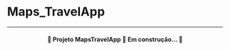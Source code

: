 # Maps_TravelApp

-----

<h4 align="center"> 
	🚧  Projeto MapsTravelApp 🚀 Em construção...  🚧
</h4>
